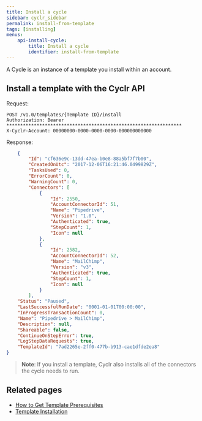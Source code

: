 ```yaml
---
title: Install a cycle
sidebar: cyclr_sidebar
permalink: install-from-template
tags: [installing]
menus:
    api-install-cycle:
        title: Install a cycle
        identifier: install-from-template
---
```


A Cycle is an instance of a template you install within an account.

## Install a template with the Cyclr API

Request:

````http
POST /v1.0/templates/{Template ID}/install
Authorization: Bearer ****************************************************************
X-Cyclr-Account: 00000000-0000-0000-0000-000000000000
````

Response:

````json
    {
        "Id": "cf636e9c-13dd-47ea-b0e8-88a5bf7f7b00",
        "CreatedOnUtc": "2017-12-06T16:21:46.0499829Z",
        "TasksUsed": 0,
        "ErrorCount": 0,
        "WarningCount": 0,
        "Connectors": [
            {
                "Id": 2550,
                "AccountConnectorId": 51,
                "Name": "Pipedrive",
                "Version": "1.0",
                "Authenticated": true,
                "StepCount": 1,
                "Icon": null
            },
            {
                "Id": 2582,
                "AccountConnectorId": 52,
                "Name": "MailChimp",
                "Version": "v3",
                "Authenticated": true,
                "StepCount": 1,
                "Icon": null
            }
        ],
    "Status": "Paused",
    "LastSuccessfulRunDate": "0001-01-01T00:00:00",
    "InProgressTransactionCount": 0,
    "Name": "Pipedrive > MailChimp",
    "Description": null,
    "Shareable": false,
    "ContinueOnStepError": true,
    "LogStepDataRequests": true,
    "TemplateId": "7ad2265e-2ff0-477b-b913-cae1dfde2ea8"
}
````

> **Note**: If you install a template, Cyclr also installs all of the connectors the cycle needs to run.

## Related pages

*  [How to Get Template Prerequisites](./get-cycle-prerequisites)
*  [Template Installation](./template-installation)
